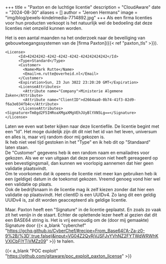 +++
title = "Paxton en de luchtige licentie"
description = "CloudAware"
date = "2024-08-30"
aliases = []
author = "Jeroen Hermans"
image = "img/blog/pexels-kindelmedia-7714892.jpg"
+++
Als een firma licenties voor hun producten verkoopt is het natuurlijk wel de bedoeling dat deze licenties niet omzeild
kunnen worden.
<!--more-->
Het is een aantal maanden na het onderzoek naar de beveiliging van gebouwtoegangssystemen van de [firma Paxton]({{< ref "paxton_tls" >}}).






    <License>
          <Id>42424242-4242-4242-4242-424242424242</Id>
          <Type>Standard</Type>
          <Customer>
            <Name>Mark Rutte</Name>
            <Email>m.rutte@overheid.nl</Email>
          </Customer>
          <Expiration>Sun, 23 Jun 3022 23:20:20 GMT</Expiration>
          <LicenseAttributes>
            <Attribute name="Company">Ministerie Algemene Zaken</Attribute>
            <Attribute name="ClientID">d2664aa0-0b74-41f3-82d9-f6a3e034fb4c</Attribute>
          </LicenseAttributes>
    <Signature>Tm8gd2F5IHRoaXMgaXMgVEhJUyBlYXN5Lg==</Signature>
    </License> 

Laten we even wat beter kijken naar deze licentiefile. De licentie begint met een "Id". Het moge duidelijk zijn dit dit
niet het id van het leven, universum en alles is, maar vrij random door mij gekozen is.  
Ik heb niet veel tijd gestoken in het "Type" en ik heb dit op "Standaard" laten staan.  
De "Customer" gegevens heb ik een random naam en emailadres voor gekozen. Als we er van uitgaan dat deze persoon niet 
heeft gereageerd op een bevestigingsmail, dan kunnen we voorlopig aannemen dat hier geen validatie plaatsvindt.  
Om te voorkomen dat ik opeens de licentie niet meer kan gebruiken heb ik een (geldige) datum in de toekomst gekozen. 
Vreemd genoeg vond hier wel een validatie op plaats.  
Ook de bedrijfsnaam in de licentie mag ik zelf kiezen zonder dat hier een validatie op plaatsvindt. Het clientID is een 
UUIDv4. Zo lang dit een geldig UUIDv4 is, zal dit worden geaccepteerd als geldige licentie.  

Maar. Paxton heeft een "Signature" in de licentie geplaatst. En zoals zo vaak zit het venijn in de staart. Echter de
oplettende lezer heeft al gezien dat dit een BASE64 string is. Het is vrij eenvoudig om de (door mij gemaakte) Signature
door 
{{< a_blank "cyberchef" "https://gchq.github.io/CyberChef/#recipe=From_Base64('A-Za-z0-9%2B/%3D',true,false)&input=VG04Z2QyRjVJSFJvYVhNZ2FYTWdWRWhKVXlCbFlYTjVMZz09" >}}
te halen.


{{< a_blank "POC exploit" "https://github.com/gitaware/poc_exploit_paxton_license" >}}

